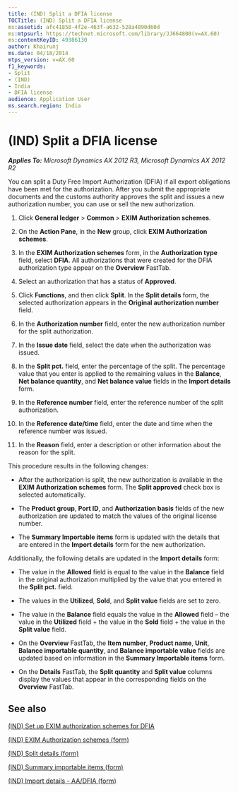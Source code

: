 ```yaml
---
title: (IND) Split a DFIA license
TOCTitle: (IND) Split a DFIA license
ms:assetid: afc41858-4f2e-463f-a632-528a4090d60d
ms:mtpsurl: https://technet.microsoft.com/library/JJ664800(v=AX.60)
ms:contentKeyID: 49386130
author: Khairunj
ms.date: 04/18/2014
mtps_version: v=AX.60
f1_keywords:
- Split
- (IND)
- India
- DFIA license
audience: Application User
ms.search.region: India
---
```


# (IND) Split a DFIA license 


_**Applies To:** Microsoft Dynamics AX 2012 R3, Microsoft Dynamics AX 2012 R2_

You can split a Duty Free Import Authorization (DFIA) if all export obligations have been met for the authorization. After you submit the appropriate documents and the customs authority approves the split and issues a new authorization number, you can use or sell the new authorization.

1.  Click **General ledger** \> **Common** \> **EXIM Authorization schemes**.

2.  On the **Action Pane**, in the **New** group, click **EXIM Authorization schemes**.

3.  In the **EXIM Authorization schemes** form, in the **Authorization type** field, select **DFIA**. All authorizations that were created for the DFIA authorization type appear on the **Overview** FastTab.

4.  Select an authorization that has a status of **Approved**.

5.  Click **Functions**, and then click **Split**. In the **Split details** form, the selected authorization appears in the **Original authorization number** field.

6.  In the **Authorization number** field, enter the new authorization number for the split authorization.

7.  In the **Issue date** field, select the date when the authorization was issued.

8.  In the **Split pct.** field, enter the percentage of the split. The percentage value that you enter is applied to the remaining values in the **Balance**, **Net balance quantity**, and **Net balance value** fields in the **Import details** form.

9.  In the **Reference number** field, enter the reference number of the split authorization.

10. In the **Reference date/time** field, enter the date and time when the reference number was issued.

11. In the **Reason** field, enter a description or other information about the reason for the split.

This procedure results in the following changes:

  - After the authorization is split, the new authorization is available in the **EXIM Authorization schemes** form. The **Split approved** check box is selected automatically.

  - The **Product group**, **Port ID**, and **Authorization basis** fields of the new authorization are updated to match the values of the original license number.

  - The **Summary Importable items** form is updated with the details that are entered in the **Import details** form for the new authorization.

Additionally, the following details are updated in the **Import details** form:

  - The value in the **Allowed** field is equal to the value in the **Balance** field in the original authorization multiplied by the value that you entered in the **Split pct.** field.

  - The values in the **Utilized**, **Sold**, and **Split value** fields are set to zero.

  - The value in the **Balance** field equals the value in the **Allowed** field – the value in the **Utilized** field + the value in the **Sold** field + the value in the **Split value** field.

  - On the **Overview** FastTab, the **Item number**, **Product name**, **Unit**, **Balance importable quantity**, and **Balance importable value** fields are updated based on information in the **Summary Importable items** form.

  - On the **Details** FastTab, the **Split quantity** and **Split value** columns display the values that appear in the corresponding fields on the **Overview** FastTab.

## See also

[(IND) Set up EXIM authorization schemes for DFIA](ind-set-up-exim-authorization-schemes-for-dfia.md)

[(IND) EXIM Authorization schemes (form)](https://technet.microsoft.com/library/jj664625\(v=ax.60\))

[(IND) Split details (form)](https://technet.microsoft.com/library/jj678058\(v=ax.60\))

[(IND) Summary importable items (form)](https://technet.microsoft.com/library/jj664946\(v=ax.60\))

[(IND) Import details - AA/DFIA (form)](https://technet.microsoft.com/library/jj664632\(v=ax.60\))

  


